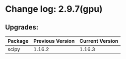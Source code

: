 # Change log: 2.9.7(gpu)

## Upgrades: 

Package | Previous Version | Current Version
---|---|---
scipy|1.16.2|1.16.3
